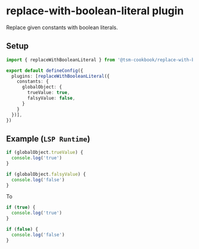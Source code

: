 # replace-with-boolean-literal plugin

Replace given constants with boolean literals.

## Setup

```ts
import { replaceWithBooleanLiteral } from '@tsm-cookbook/replace-with-boolean-literal'

export default defineConfig({
  plugins: [replaceWithBooleanLiteral({
    constants: {
      globalObject: {
        trueValue: true,
        falsyValue: false,
      }
    }
  })],
})
```

## Example (`LSP Runtime`)

```ts
if (globalObject.trueValue) {
  console.log('true')
}

if (globalObject.falsyValue) {
  console.log('false')
}
```

To

```ts
if (true) {
  console.log('true')
}

if (false) {
  console.log('false')
}
```
